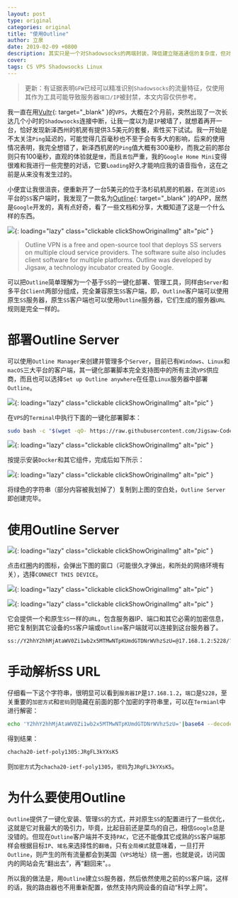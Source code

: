 ```yaml
---
layout: post
type: original
categories: original
title: "使用Outline"
author: 立泉
date: 2019-02-09 +0800
description: 其实只是一个对Shadowsocks的两端封装，降低建立隧道通信的复杂度，但对GFW这样的铜墙铁壁，或只是聊胜于无而已。
cover: 
tags: CS VPS Shadowsocks Linux
---
```


> 更新：有证据表明`GFW`已经可以精准识别`Shadowsocks`的流量特征，仅使用其作为工具可能导致服务器`端口/IP`被封禁，本文内容仅供参考。

我一直在用[Vultr](https://www.vultr.com/?ref=7355474){: target="_blank" }的`VPS`，大概在2个月前，突然出现了一次长达几个小时的`Shadowsocks`连接中断，让我一度以为是`IP`被墙了，就想着再开一台，恰好发现新泽西州的机房有提供3.5美元的套餐，索性买下试试。我一开始是不太关注`Ping`延迟的，可能觉得几百毫秒也不至于会有多大的影响，后来的使用情况表明，我完全想错了，新泽西机房的`Ping`值大概有300毫秒，而我之前的那台则只有100毫秒，直观的体验就是`慢`，而且`丢包`严重，我的`Google Home Mini`变得很难和我进行一些完整的对话，它要`Loading`好久才能响应我的语音指令，这在之前是从来没有发生过的。

小便宜让我很沮丧，便重新开了一台5美元的位于洛杉矶机房的机器，在浏览`iOS`平台的`SS`客户端时，我发现了一款名为[Outline](https://www.getoutline.org/en/home){: target="_blank" }的APP，居然是`Google`开发的，真有点好奇，看了一些文档和分享，大概知道了这是一个什么样的东西。

![](https://apqx.oss-cn-hangzhou.aliyuncs.com/blog/20190209/ss.jpg){: loading="lazy" class="clickable clickShowOriginalImg" alt="pic" }

> Outline VPN is a free and open-source tool that deploys SS servers on multiple cloud service providers. The software suite also includes client software for multiple platforms. Outline was developed by Jigsaw, a technology incubator created by Google.

可以把`Outline`简单理解为一个基于`SS`的一键化部署、管理工具，同样由`Server`和多平台`Client`两部分组成，完全兼容原生`SS`客户端，即，`Outline`客户端可以使用原生`SS`服务器，原生`SS`客户端也可以使用`Outline`服务器，它们生成的服务器`URL`规则是完全一样的。

# 部署Outline Server

可以使用`Outline Manager`来创建并管理多个`Server`，目前已有`Windows`、`Linux`和`macOS`三大平台的客户端，其一键化部署脚本完全支持图中的所有主流`VPS`供应商，而且也可以选择`Set up Outline anywhere`在任意`Linux`服务器中部署`Outline`。

![](https://apqx.oss-cn-hangzhou.aliyuncs.com/blog/20190209/outline_01.jpg){: loading="lazy" class="clickable clickShowOriginalImg" alt="pic" }

在`VPS`的`Terminal`中执行下面的一键化部署脚本：

```sh
sudo bash -c "$(wget -qO- https://raw.githubusercontent.com/Jigsaw-Code/outline-server/master/src/server_manager/install_scripts/install_server.sh)"
```

![](https://apqx.oss-cn-hangzhou.aliyuncs.com/blog/20190209/outline_02.jpg){: loading="lazy" class="clickable clickShowOriginalImg" alt="pic" }

按提示安装`Docker`和其它组件，完成后如下所示：

![](https://apqx.oss-cn-hangzhou.aliyuncs.com/blog/20190209/outline_03.jpg){: loading="lazy" class="clickable clickShowOriginalImg" alt="pic" }

将绿色的字符串（部分内容被我划掉了）复制到上图的空白处，`Outline Server`即创建完毕。


# 使用Outline Server

![](https://apqx.oss-cn-hangzhou.aliyuncs.com/blog/20190209/outline_04.jpg){: loading="lazy" class="clickable clickShowOriginalImg" alt="pic" }

点击红圈内的图标，会弹出下图的窗口（可能很久才弹出，和所处的网络环境有关），选择`CONNECT THIS DEVICE`。

![](https://apqx.oss-cn-hangzhou.aliyuncs.com/blog/20190209/outline_05.jpg){: loading="lazy" class="clickable clickShowOriginalImg" alt="pic" }

![](https://apqx.oss-cn-hangzhou.aliyuncs.com/blog/20190209/outline_06.jpg){: loading="lazy" class="clickable clickShowOriginalImg" alt="pic" }

它会提供一个和原生`SS`一样的`URL`，包含服务器IP、端口和其它必需的加密信息，把它复制到其它设备的`SS`客户端或`Outline`客户端就可以连接到这台服务器了。


```sh
ss://Y2hhY2hhMjAtaWV0Zi1wb2x5MTMwNTpKUmdGTDNrWVhzSzU=@17.168.1.2:5228/?outline=1
```

# 手动解析SS URL

仔细看一下这个字符串，很明显可以看到`服务器IP`是`17.168.1.2`，`端口`是`5228`，至关重要的`加密方式`和`密码`则隐藏在前面的那个加密的字符串里，可以在`Termianl`中进行解密：

```sh
echo 'Y2hhY2hhMjAtaWV0Zi1wb2x5MTMwNTpKUmdGTDNrWVhzSzU='|base64 --decode
```

得到结果：

```sh
chacha20-ietf-poly1305:JRgFL3kYXsK5
```

则`加密方式`为`chacha20-ietf-poly1305`，`密码`为`JRgFL3kYXsK5`。

# 为什么要使用Outline

`Outline`提供了一键化安装、管理`SS`的方式，并对原生`SS`的配置进行了一些优化，这就是它对我最大的吸引力，毕竟，比起目前还是菜鸟的自己，相信`Google`总是没错的。但现在`Outline`客户端并不支持`PAC`，它还不能像其它成熟的`SS`客户端那样会根据目标`IP`、`域名`来选择性的`翻墙`，只有`全局模式`就意味着，一旦打开`Outline`，则产生的所有流量都会到美国（`VPS`地址）绕一圈，也就是说，访问国内的网站会先“翻出去”，再“翻回来”。。

所以我的做法是，用`Outline`建立`SS`服务器，然后依然使用之前的`SS`客户端，这样的话，我的路由器也不用重新配置，依然支持内网设备的自动“科学上网”。